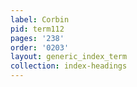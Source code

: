 ```yaml
---
label: Corbin
pid: term112
pages: '238'
order: '0203'
layout: generic_index_term
collection: index-headings
---
```

